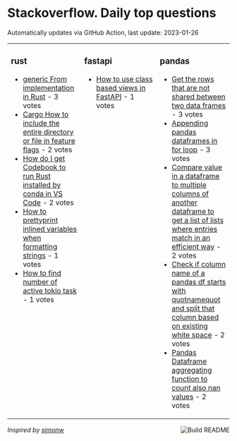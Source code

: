 # Stackoverflow. Daily top questions 

Automatically updates via GitHub Action, last update: <!-- date starts -->2023-01-26<!-- date ends -->


<table><tr><td valign="top" width="33%">

### rust
<!-- rust starts -->
* [generic From implementation in Rust](https://stackoverflow.com/questions/75246728/generic-from-implementation-in-rust) - 3 votes
* [Cargo How to include the entire directory or file in feature flags](https://stackoverflow.com/questions/75230247/cargo-how-to-include-the-entire-directory-or-file-in-feature-flags) - 2 votes
* [How do I get Codebook to run Rust installed by conda in VS Code](https://stackoverflow.com/questions/75241831/how-do-i-get-codebook-to-run-rust-installed-by-conda-in-vs-code) - 2 votes
* [How to prettyprint inlined variables when formatting strings](https://stackoverflow.com/questions/75237483/how-to-pretty-print-inlined-variables-when-formatting-strings) - 1 votes
* [How to find number of active tokio task](https://stackoverflow.com/questions/75248246/how-to-find-number-of-active-tokio-task) - 1 votes
<!-- rust ends -->
</td><td valign="top" width="34%">


### fastapi
<!-- fastapi starts -->
* [How to use class based views in FastAPI](https://stackoverflow.com/questions/75249150/how-to-use-class-based-views-in-fastapi) - 1 votes
<!-- fastapi ends -->
</td><td valign="top" width="34%">


### pandas
<!-- pandas starts -->
* [Get the rows that are not shared between two data frames](https://stackoverflow.com/questions/75248819/get-the-rows-that-are-not-shared-between-two-data-frames) - 3 votes
* [Appending pandas dataframes in for loop](https://stackoverflow.com/questions/75241086/appending-pandas-dataframes-in-for-loop) - 3 votes
* [Compare value in a dataframe to multiple columns of another dataframe to get a list of lists where entries match in an efficient way](https://stackoverflow.com/questions/75233404/compare-value-in-a-dataframe-to-multiple-columns-of-another-dataframe-to-get-a-l) - 2 votes
* [Check if column name of a pandas df starts with quotnamequot and split that column based on existing white space](https://stackoverflow.com/questions/75236604/check-if-column-name-of-a-pandas-df-starts-with-name-and-split-that-column-bas) - 2 votes
* [Pandas Dataframe aggregating function to count also nan values](https://stackoverflow.com/questions/75232363/pandas-dataframe-aggregating-function-to-count-also-nan-values) - 2 votes
<!-- pandas ends -->
</td></tr></table>

<a href="https://github.com/hp0404/hp0404/actions"><img src="https://github.com/hp0404/hp0404/workflows/Build%20README/badge.svg" align="right" alt="Build README"></a> <p>*Inspired by  [simonw](https://github.com/simonw/simonw)*</p>
